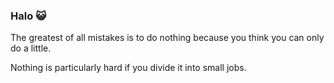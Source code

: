 ### Halo 😺
The greatest of all mistakes is to do nothing because you think you can only do a little.

Nothing is particularly hard if you divide it into small jobs.


<!--
- ⚡ Fun fact: I Know Nothing..

**taufanpr/taufanpr** is a ✨ _special_ ✨ repository because its `README.md` (this file) appears on your GitHub profile.

Here are some ideas to get you started:

- 🔭 I’m currently working on internet.
- 🌱 I’m currently learning on internet.
- 👯 I’m looking to collaborate on internet.
- 🤔 I’m looking for help with internet.

- 💬 Ask me about internet.
- 📫 How to reach me: internet.
- 😄 Pronouns: internet.
-->



